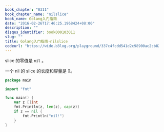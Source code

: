 ```yaml
---
book_chapter: "0311"
book_chapter_name: "nilslice"
book_name: Golang入门指南
date: "2016-02-26T17:46:25.1968424+08:00"
description: ""
disqus_identifier: book000103011
slug: ""
title: Golang入门指南-nilslice
codeurl: "https://wide.b3log.org/playground/337c4fcdd541d2c98900ac2cb8200c57.go"
---
```


slice 的零值是 `nil` 。

一个 nil 的 slice 的长度和容量是 0。

```Go
package main

import "fmt"

func main() {
	var z []int
	fmt.Println(z, len(z), cap(z))
	if z == nil {
		fmt.Println("nil!")
	}
}

```


